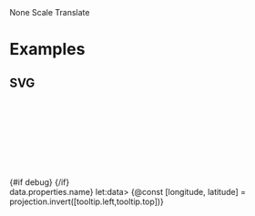 <script lang="ts">
	import { cubicOut } from 'svelte/easing';
	import { index } from 'd3-array';
	import { scaleQuantize } from 'd3-scale';
	import { geoMercator, geoBounds, geoCentroid } from 'd3-geo';
	import { feature } from 'topojson-client';
	
	import { Button, Field, Switch, ToggleGroup, ToggleOption } from 'svelte-ux';
	import { mdiChevronLeft, mdiChevronRight } from '@mdi/js';

	import GeoDebug from '$lib/docs/GeoDebug.svelte';
	import Preview from '$lib/docs/Preview.svelte';
	import RangeField from '$lib/docs/RangeField.svelte';
	import TilesetField from '$lib/docs/TilesetField.svelte';
	import ZoomControls from '$lib/docs/ZoomControls.svelte';

	import Chart, { Canvas, Svg } from '$lib/components/Chart.svelte';
	import ClipPathUse from '$lib/components/ClipPathUse.svelte';
	import GeoPath from '$lib/components/GeoPath.svelte';
	import GeoTile from '$lib/components/GeoTile.svelte';
	import Tooltip from '$lib/components/Tooltip.svelte';
	import TooltipItem from '$lib/components/TooltipItem.svelte';
	import Zoom from '$lib/components/Zoom.svelte';

	import geojson from '../_data/geo/us-states-topojson.js';

	const states = feature(geojson, geojson.objects.collection);

	$: filteredStates = { ...states, features: states.features.filter(d => d.properties.name !== 'Alaska' && d.properties.name !== 'Hawaii' )}
	// $: filteredStates = { ...states, features: states.features.filter(d => d.properties.name === 'West Virginia')}
	$: selectedFeature = filteredStates;

	let selectedStateName = null;
	let serviceUrl;
	let zoomDelta = 0;
	let zoom;
	let scrollMode = 'scale';
	let debug = false;

	let scale = 0;
	let translate = { x: 480, y: 300 }
</script>

<div class="grid grid-cols-[1fr,1fr,1fr,auto] gap-2 my-2">
	<TilesetField bind:serviceUrl />
	<RangeField label="Zoom delta" bind:value={zoomDelta} min={-5} max={5} />
	<Field label="Scroll mode" let:id>
		<ToggleGroup bind:value={scrollMode} contained classes={{ root: 'w-full', options: 'w-full' }}>
			<ToggleOption value="none">None</ToggleOption>
			<ToggleOption value="scale">Scale</ToggleOption>
			<ToggleOption value="translate">Translate</ToggleOption>
		</ToggleGroup>
	</Field>
	<Field label="Debug" let:id>
		<Switch bind:checked={debug} {id} />
	</Field>
</div>

# Examples

## SVG

<Preview>
	<div class="h-[600px] relative overflow-hidden">
		<ZoomControls {zoom} />
		<Chart
			geo={{
				projection: geoMercator,
				_fitGeojson: selectedFeature,
				scale,
				translate: [translate.x, translate.y]
			}}
			tooltip={{ mode: 'manual' }}
			let:tooltip
			let:projection
		>
			{#if debug}
				<GeoDebug class="absolute top-0 left-0 z-10" />
			{/if}
			<Svg>
				<Zoom
					mode="manual"
					translateOnScale
					initialScale={projection.scale()}
					initialTranslate={{ x: projection.translate()[0], y: projection.translate()[1] }}
					scroll={scrollMode}
					tweened={{ duration: 800, easing: cubicOut }}
					let:zoomTo
					let:reset={resetZoom}
					on:zoom={(e) => { scale = e.detail.scale, translate = e.detail.translate }}
					bind:this={zoom}
				>
					<GeoTile url={serviceUrl} {zoomDelta} {debug} />
					{#each filteredStates.features as feature}
						<GeoPath
							geojson={feature}
							class="stroke-none"
							{tooltip}
							on:click={e => {
								const { geoPath, event } = e.detail;
								console.log({ selectedStateName, feature })
								/*
								if (selectedStateName === feature.properties.name) {
									selectedStateName = null;
									resetZoom();
								} else {
								*/
									selectedStateName = feature.properties.name;
									// let [[left, top], [right, bottom]] = geoPath.bounds(feature);
									console.log(geoPath.bounds(feature));
									let [minLongLat, maxLongLat] = geoBounds(feature);
									// Convert lat/long to screen x/y
									const [left, top] = projection(minLongLat)
									const [right, bottom] = projection(maxLongLat)
									let width = right - left;
									let height = bottom - top;
									//let x = (left + right) / 2;
									//let y = (top + bottom) / 2;
									let x = (left + right) / 2 + projection.translate()[0];
									let y = (top + bottom) / 2 + projection.translate()[1];
									const padding = 20;
									//zoomTo({ x, y }, { width: width + padding, height: height + padding })
								//}
							}}
						/>
					{/each}
				</Zoom>
			</Svg>
			<Tooltip header={(data) => data.properties.name} let:data>
				{@const [longitude, latitude] = projection.invert([tooltip.left,tooltip.top])}
				<TooltipItem
					label="longitude"
					value={longitude}
					format="decimal"
				/>
				<TooltipItem
					label="latitude"
					value={latitude}
					format="decimal"
				/>
			</Tooltip>
		</Chart>
	</div>
</Preview>
